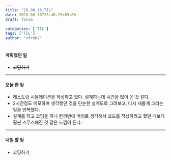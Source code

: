 ```yaml
---
title: "20.08.16_TIL"
date: 2020-08-16T23:46:29+09:00
draft: false

categories: ['TIL']
tags: ['TIL']
author: "xfrnk2"
---
```

#### 계획했던 일
+ ~~코딩하기~~
---  
#### 오늘 한 일
+ 레스토랑 시뮬레이션을 작성하고 있다. 설계하는데 시간을 많이 쓴 것 같다.
+ 2시간정도 메모하며 생각했던 것을 단순한 설계도로 그려보고, 다시 새롭게 그리는 일을 반복했다.
+ 설계를 하고 코딩을 하니 한꺼번에 머리로 생각해서 코드를 작성하려고 했던 때보다 훨씬 스무스해진 것 같은 느낌이 든다.
---   
#### 내일 할 일 
+ 코딩하기